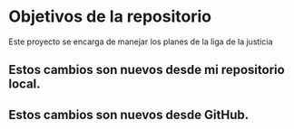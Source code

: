 # Objetivos de la repositorio

Este proyecto se encarga de manejar los planes de la liga de la justicia


## Estos cambios son nuevos desde mi repositorio local.
## Estos cambios son nuevos desde GitHub.

